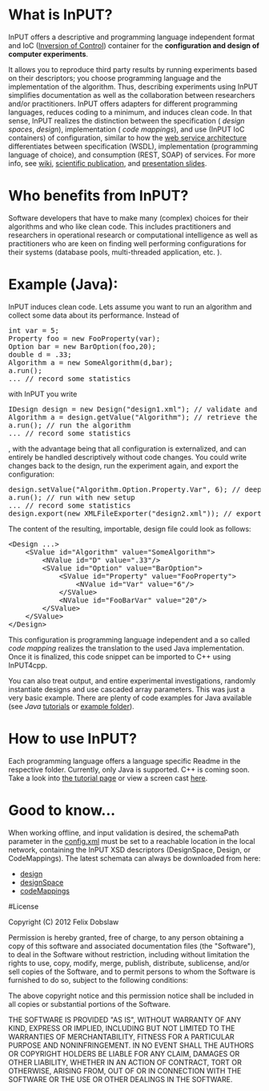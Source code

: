 # What is InPUT?

InPUT offers a descriptive and programming language independent format and IoC ([Inversion of Control](http://en.wikipedia.org/wiki/Inversion_of_control)) container for the **configuration and design of computer experiments**.

It allows you to reproduce third party results by running experiments based on their descriptors; you choose programming language and the implementation of the algorithm. Thus, describing experiments using InPUT simplifies documentation as well as the collaboration between researchers and/or practitioners.
InPUT offers adapters for different programming languages, reduces coding to a minimum, and induces clean code.
In that sense, InPUT realizes the distinction between the specification ( *design spaces*, *design*), implementation ( *code mappings*), and use (InPUT IoC containers) of configuration, similar to how the [web service architecture](http://en.wikipedia.org/wiki/Web_service) differentiates between specification (WSDL), implementation (programming language of choice), and consumption (REST, SOAP) of services.
For more info, see [wiki](https://github.com/feldob/InPUT/wiki), [scientific publication](http://dl.acm.org/citation.cfm?id=2330784.2330807), and [presentation slides](http://theinput.org/InPUT/input_gecco2012.pdf).

# Who benefits from InPUT?
Software developers that have to make many (complex) choices for their algorithms and who like clean code. This includes practitioners and researchers in operational research or computational intelligence as well as practitioners who are keen on finding well performing configurations for their systems (database pools, multi-threaded application, etc.  ).

# Example (Java):
InPUT induces clean code. Lets assume you want to run an algorithm and collect some data about its performance. Instead of 

<pre>
int var = 5;
Property foo = new FooProperty(var);
Option bar = new BarOption(foo,20);
double d = .33;
Algorithm a = new SomeAlgorithm(d,bar);
a.run();
... // record some statistics
</pre>

with InPUT you write

<pre>
IDesign design = new Design("design1.xml"); // validate and import a configuration
Algorithm a = design.getValue("Algorithm"); // retrieve the fully initialized object
a.run(); // run the algorithm
... // record some statistics
</pre>

, with the advantage being that all configuration is externalized, and can entirely be handled descriptively without code changes. You could write changes back to the design, run the experiment again, and export the configuration:

<pre>
design.setValue("Algorithm.Option.Property.Var", 6); // deep parameter change (using reflection)
a.run(); // run with new setup
... // record some statistics
design.export(new XMLFileExporter("design2.xml")); // export the new configuration
</pre>

The content of the resulting, importable, design file could look as follows:

<pre>
&lt;Design ...&gt;
	&lt;SValue id="Algorithm" value="SomeAlgorithm"&gt;
		&lt;NValue id="D" value=".33"/&gt;
		&lt;SValue id="Option" value="BarOption"&gt;
			&lt;SValue id="Property" value="FooProperty"&gt;
				&lt;NValue id="Var" value="6"/&gt;
			&lt;/SValue&gt;
			&lt;NValue id="FooBarVar" value="20"/&gt;
		&lt;/SValue&gt;
	&lt;/SValue&gt;
&lt;/Design&gt;
</pre>

This configuration is programming language independent and a so called *code mapping* realizes the translation to the used Java implementation. Once it is finalized, this code snippet can be imported to C++ using InPUT4cpp.

You can also treat output, and entire experimental investigations, randomly instantiate designs and use cascaded array parameters. This was just a very basic example. There are plenty of code examples for Java available (see *Java* [tutorials](https://github.com/feldob/InPUT/wiki/Tutorials) or [example folder](https://github.com/feldob/InPUT/tree/master/Java/Source#input4j_examples)).

# How to use InPUT?

Each programming language offers a language specific Readme in the respective folder. Currently, only Java is supported. C++ is coming soon. Take a look into [the tutorial page](https://github.com/feldob/InPUT/wiki/Tutorials) or view a screen cast [here](http://mutubehd.miun.se/video/742/InPUT+Tutorial+%28Step+1%29).

# Good to know...

When working offline, and input validation is desired, the schemaPath parameter in the [config.xml](https://github.com/feldob/InPUT/blob/master/Java/Source/InPUT4j/src/se/miun/itm/input/config.xml) must be set to a reachable location in the local network,
containing the InPUT XSD descriptors (DesignSpace, Design, or CodeMappings). The latest schemata can always be downloaded from here:

* [design](https://github.com/feldob/InPUT/blob/master/Design.xsd)
* [designSpace](https://github.com/feldob/InPUT/blob/master/DesignSpace.xsd)
* [codeMappings](https://github.com/feldob/InPUT/blob/master/CodeMappings.xsd)

#License

Copyright (C) 2012 Felix Dobslaw

Permission is hereby granted, free of charge, to any person obtaining a copy of this software and associated documentation files (the "Software"), to deal in the Software without restriction, including without limitation the rights to use, copy, modify, merge, publish, distribute, sublicense, and/or sell copies of the Software, and to permit persons to whom the Software is furnished to do so, subject to the following conditions:

The above copyright notice and this permission notice shall be included in all copies or substantial portions of the Software.

THE SOFTWARE IS PROVIDED "AS IS", WITHOUT WARRANTY OF ANY KIND, EXPRESS OR IMPLIED, INCLUDING BUT NOT LIMITED TO THE WARRANTIES OF MERCHANTABILITY, FITNESS FOR A PARTICULAR PURPOSE AND NONINFRINGEMENT. IN NO EVENT SHALL THE AUTHORS OR COPYRIGHT HOLDERS BE LIABLE FOR ANY CLAIM, DAMAGES OR OTHER LIABILITY, WHETHER IN AN ACTION OF CONTRACT, TORT OR OTHERWISE, ARISING FROM, OUT OF OR IN CONNECTION WITH THE SOFTWARE OR THE USE OR OTHER DEALINGS IN THE SOFTWARE.

